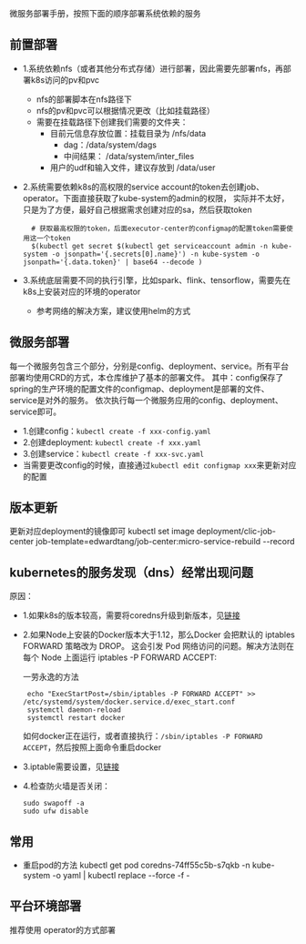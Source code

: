 微服务部署手册，按照下面的顺序部署系统依赖的服务

## 前置部署

- 1.系统依赖nfs（或者其他分布式存储）进行部署，因此需要先部署nfs，再部署k8s访问的pv和pvc
   - nfs的部署脚本在nfs路径下
   - nfs的pv和pvc可以根据情况更改（比如挂载路径）
   - 需要在挂载路径下创建我们需要的文件夹：
     - 目前元信息存放位置：挂载目录为 /nfs/data
        - dag：/data/system/dags
        - 中间结果： /data/system/inter_files
     - 用户的udf和输入文件，建议存放到 /data/user
   
- 2.系统需要依赖k8s的高权限的service account的token去创建job、operator。下面直接获取了kube-system的admin的权限，
    实际并不太好，只是为了方便，最好自己根据需求创建对应的sa，然后获取token

  ```shell script
    # 获取最高权限的token，后面executor-center的configmap的配置token需要使用这一个token
    $(kubectl get secret $(kubectl get serviceaccount admin -n kube-system -o jsonpath='{.secrets[0].name}') -n kube-system -o jsonpath='{.data.token}' | base64 --decode )
  ```
  
- 3.系统底层需要不同的执行引擎，比如spark、flink、tensorflow，需要先在k8s上安装对应的环境的operator
    - 参考网络的解决方案，建议使用helm的方式

## 微服务部署

每一个微服务包含三个部分，分别是config、deployment、service。所有平台部署均使用CRD的方式，本仓库维护了基本的部署文件。
其中：config保存了spring的生产环境的配置文件的configmap、deployment是部署的文件、service是对外的服务。
依次执行每一个微服务应用的config、deployment、service即可。
- 1.创建config：`kubectl create -f xxx-config.yaml`
- 2.创建deployment: `kubectl create -f xxx.yaml`
- 3.创建service：`kubectl create -f xxx-svc.yaml`
- 当需要更改config的时候，直接通过`kubectl edit configmap xxx`来更新对应的配置

## 版本更新

更新对应deployment的镜像即可
kubectl set image deployment/clic-job-center job-template=edwardtang/job-center:micro-service-rebuild --record

## kubernetes的服务发现（dns）经常出现问题

原因：
- 1.如果k8s的版本较高，需要将coredns升级到新版本，见[链接](https://blog.csdn.net/heian_99/article/details/114950602)
- 2.如果Node上安装的Docker版本大于1.12，那么Docker 会把默认的 iptables FORWARD 策略改为 DROP。
    这会引发 Pod 网络访问的问题。解决方法则在每个 Node 上面运行 iptables -P FORWARD ACCEPT:
    
    一劳永逸的方法
   ```shell script
    echo "ExecStartPost=/sbin/iptables -P FORWARD ACCEPT" >> /etc/systemd/system/docker.service.d/exec_start.conf
    systemctl daemon-reload
    systemctl restart docker
    ```
    如何docker正在运行，或者直接执行：`/sbin/iptables -P FORWARD ACCEPT`，然后按照上面命令重启docker
- 3.iptable需要设置，见[链接](https://imroc.cc/post/202105/why-enable-bridge-nf-call-iptables/)
- 4.检查防火墙是否关闭：
    ```shell script
    sudo swapoff -a
    sudo ufw disable
    ```

## 常用
- 重启pod的方法
kubectl get pod coredns-74ff55c5b-s7qkb -n kube-system -o yaml | kubectl replace --force -f -

## 平台环境部署

推荐使用 operator的方式部署

